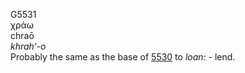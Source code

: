 G5531  
χράω  
chraō  
*khrah‘-o*  
Probably the same as the base of [5530](g5530) to *loan:* - lend.  
